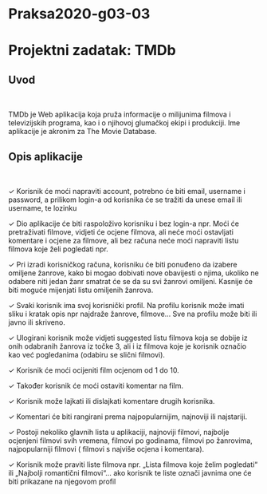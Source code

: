 # Praksa2020-g03-03
<h1>Projektni zadatak: TMDb</h1>
<h2>Uvod</h2>
<br>
<p>
TMDb je Web aplikacija koja pruža informacije o milijunima filmova i televizijskih programa, kao i o njihovoj glumačkoj ekipi i produkciji. Ime aplikacije je akronim za The Movie Database. 
</p>
<h2>Opis aplikacije</h2>
<br>
<p>✓	Korisnik će moći napraviti account, potrebno će biti email, username i password, a prilikom login-a od korisnika će se tražiti da unese email ili username, te lozinku </p>
<p>✓	Dio aplikacije će biti raspoloživo korisniku i bez login-a npr. Moći će pretraživati filmove, vidjeti će ocjene filmova, ali neće moći ostavljati komentare i ocjene za filmove, ali bez računa neće moći napraviti listu filmova koje želi pogledati npr. </p>
<p>✓	Pri izradi korisničkog računa, korisniku će biti ponuđeno da izabere omiljene žanrove, kako bi mogao dobivati nove obavijesti o njima, ukoliko ne odabere niti jedan žanr smatrat će se da su svi žanrovi omiljeni. Kasnije će biti moguće mijenjati listu omiljenih žanrova. </p>
<p>✓	Svaki korisnik ima svoj korisnički profil. Na profilu korisnik može imati sliku i kratak opis npr najdraže žanrove, filmove… Sve na profilu može biti ili javno ili skriveno.</p> 
<p>✓	Ulogirani korisnik može vidjeti suggested listu filmova koja se dobije iz onih odabranih žanrova iz točke 3, ali i iz filmova koje je korisnik označio kao već pogledanima (odabiru se slični filmovi). </p>
<p>✓	Korisnik će moći ocijeniti film ocjenom od 1 do 10. </p>
<p>✓	Također korisnik će moći ostaviti komentar na film. </p>
<p>✓	Korisnik može lajkati ili dislajkati komentare drugih korisnika. </p>
<p>✓	Komentari će biti rangirani prema najpopularnijim, najnoviji ili najstariji. </p>
<p>✓	Postoji nekoliko glavnih lista u aplikaciji, najnoviji filmovi, najbolje ocjenjeni filmovi svih vremena, filmovi po godinama, filmovi po žanrovima, najpopularniji filmovi ( filmovi s najviše ocjena i komentara). </p> 
<p>✓	Korisnik može praviti liste filmova npr. „Lista filmova koje želim pogledati“ ili  „Najbolji romantični filmovi“… ako korisnik te liste označi javnima one će biti prikazane na njegovom profil </p>

